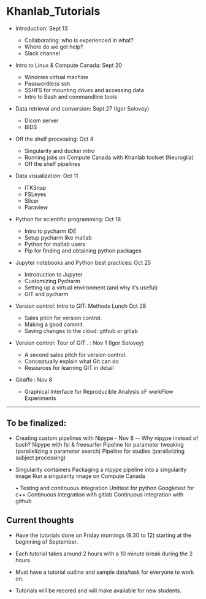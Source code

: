 # Khanlab_Tutorials

* Introduction: Sept 13
  * Collaborating: who is experienced in what?
  * Where do we get help?
  * Slack channel

* Intro to Linux & Compute Canada: Sept 20
  * Windows virtual machine
  * Passwordless ssh
  * SSHFS for mounting drives and accessing data
  * Intro to Bash and commandline tools

* Data retrieval and conversion: Sept 27 (Igor Solovey)
  * Dicom server
  * BIDS

* Off the shelf processing: Oct 4
  * Singularity and docker intro
  * Running jobs on Compute Canada with Khanlab toolset (Neuroglia)
  * Off the shelf pipelines

* Data visualization: Oct 11
  * ITKSnap
  * FSLeyes
  * Slicer
  * Paraview

* Python for scientific programming: Oct 18
  * Intro to pycharm IDE
  * Setup pycharm like matlab
  * Python for matlab users
  * Pip for finding and obtaining python packages

* Jupyter notebooks and Python best practices: Oct 25
  * Introduction to Jupyter
  * Customizing Pycharm
  * Setting up a virtual environment (and why it’s useful)
  * GIT and pycharm


* Version control: Intro to GIT: Methods Lunch Oct 28
  * Sales pitch for version control.
  * Making a good commit.
  * Saving changes to the cloud: github or gitlab

* Version control: Tour of GIT . :  Nov 1 (Igor Solovey)
  * A second sales pitch for version control.
  * Conceptually explain what Git can do 
  * Resources for learning GIT in detail
				
* Giraffe : Nov 8
  * Graphical Interface for Reproducible Analysis oF workFlow Experiments


---- ---- ---- 

## To be finalized:
* Creating custom pipelines with Nipype - Nov 8 -- 
		Why nipype instead of bash?
		Nipype with fsl & freesurfer
		Pipeline for parameter tweaking (parallelizing a parameter search)
		Pipeline for studies (parallelizing subject processing)


* Singularity containers
		Packaging a nipype pipeline into a singularity image
		Run a singularity image on Compute Canada

	• Testing and continuous integration
		Unittest for python
		Googletest for c++
		Continuous integration  with gitlab
		Continuous integration with github



## Current thoughts 

* Have the tutorials done on Friday mornings (9.30 to 12) starting at the beginning of September. 

* Each tutorial takes around 2 hours with a 10 minute break during the 2 hours.

* Must have a tutorial outline and sample data/task for everyone to work on.

* Tutorials will be recored and will make available for new students.
